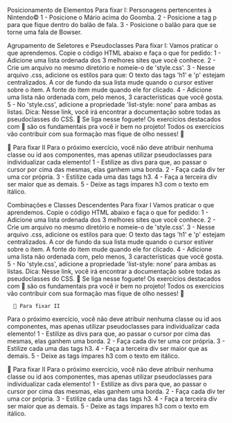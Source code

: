 Posicionamento de Elementos
  Para fixar I:
  Personagens pertencentes à Nintendo©
  1 - Posicione o Mário acima do Goomba.
  2 - Posicione a tag p para que fique dentro do balão de fala.
  3 - Posicione o balão para que se torne uma fala de Bowser.

Agrupamento de Seletores e Pseudoclasses
  Para fixar I:
  Vamos praticar o que aprendemos.
  Copie o código HTML abaixo e faça o que for pedido:
  1 - Adicione uma lista ordenada dos 3 melhores sites que você conhece.
  2 - Crie um arquivo no mesmo diretório e nomeie-o de 'style.css'.
  3 - Nesse arquivo .css, adicione os estilos para que:
    O texto das tags 'h1' e 'p' estejam centralizados.
    A cor de fundo da sua lista mude quando o cursor estiver sobre o item.
    A fonte do item mude quando ele for clicado.
  4 - Adicione uma lista não ordenada com, pelo menos, 3 características que você gosta.
  5 - No 'style.css', adicione a propriedade 'list-style: none' para ambas as listas.
    Dica: Nesse link, você irá encontrar a documentação sobre todas as pseudoclasses do CSS.
      🚀 Se liga nesse foguete!
      Os exercícios destacados com 🚀 são os fundamentais pra você ir bem no projeto! Todos os exercícios vão contribuir com sua formação mas fique de olho nesses! 👀

  🚀 Para fixar II
  Para o próximo exercício, você não deve atribuir nenhuma classe ou id aos componentes, mas apenas utilizar pseudoclasses para individualizar cada elemento!
  1 - Estilize as divs para que, ao passar o cursor por cima das mesmas, elas ganhem uma borda.
  2 - Faça cada div ter uma cor própria.
  3 - Estilize cada uma das tags h3.
  4 - Faça a terceira div ser maior que as demais.
  5 - Deixe as tags ímpares h3 com o texto em itálico.

Combinações e Classes Descendentes
  Para fixar I
  Vamos praticar o que aprendemos.
  Copie o código HTML abaixo e faça o que for pedido:
  1 - Adicione uma lista ordenada dos 3 melhores sites que você conhece.
  2 - Crie um arquivo no mesmo diretório e nomeie-o de 'style.css'.
  3 - Nesse arquivo .css, adicione os estilos para que:
    O texto das tags 'h1' e 'p' estejam centralizados.
    A cor de fundo da sua lista mude quando o cursor estiver sobre o item.
    A fonte do item mude quando ele for clicado.
  4 - Adicione uma lista não ordenada com, pelo menos, 3 características que você gosta.
  5 - No 'style.css', adicione a propriedade 'list-style: none' para ambas as listas.
    Dica: Nesse link, você irá encontrar a documentação sobre todas as pseudoclasses do CSS.
      🚀 Se liga nesse foguete!
      Os exercícios destacados com 🚀 são os fundamentais pra você ir bem no projeto! Todos os exercícios vão contribuir com sua formação mas fique de olho nesses! 👀

      🚀 Para fixar II
  Para o próximo exercício, você não deve atribuir nenhuma classe ou id aos componentes, mas apenas utilizar pseudoclasses para individualizar cada elemento!
  1 - Estilize as divs para que, ao passar o cursor por cima das mesmas, elas ganhem uma borda.
  2 - Faça cada div ter uma cor própria.
  3 - Estilize cada uma das tags h3.
  4 - Faça a terceira div ser maior que as demais.
  5 - Deixe as tags ímpares h3 com o texto em itálico.

  🚀 Para fixar II
Para o próximo exercício, você não deve atribuir nenhuma classe ou id aos componentes, mas apenas utilizar pseudoclasses para individualizar cada elemento!
  1 - Estilize as divs para que, ao passar o cursor por cima das mesmas, elas ganhem uma borda.
  2 - Faça cada div ter uma cor própria.
  3 - Estilize cada uma das tags h3.
  4 - Faça a terceira div ser maior que as demais.
  5 - Deixe as tags ímpares h3 com o texto em itálico.
